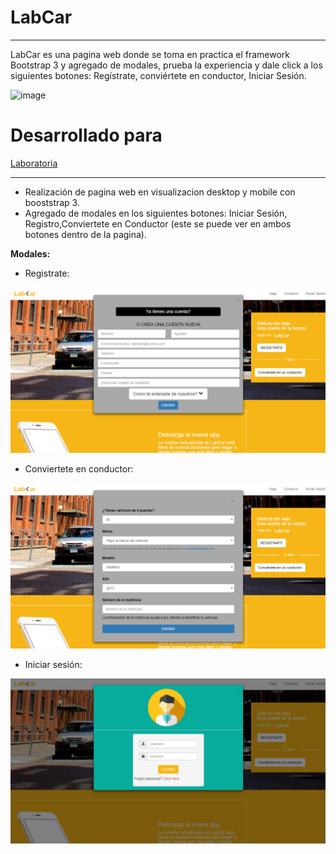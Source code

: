 # LabCar
___
LabCar es una pagina web donde se toma en practica el framework Bootstrap 3 y agregado de modales, prueba la experiencia y dale click a los siguientes botones: Regístrate, conviértete en conductor, Iniciar Sesión.

![image](https://user-images.githubusercontent.com/30356026/36332245-764d0820-133f-11e8-91ff-33cdcdbd5850.png)

# Desarrollado para

[Laboratoria](http://www.laboratoria.la/)
___

* Realización de pagina web en visualizacion desktop y mobile con booststrap 3.
* Agregado de modales en los siguientes botones: Iniciar Sesión, Registro,Conviertete en Conductor (este se puede ver en ambos botones dentro de la pagina).

**Modales:**
* Registrate:

![LabCarParte2](assets/documents/Parte2.PNG)

* Conviertete en conductor:

![LabCarParte3](assets/documents/Parte3.PNG)

* Iniciar sesión:

![LabCarParte4](assets/documents/Parte4.PNG)
